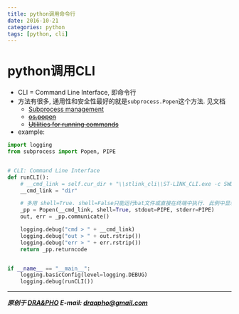 ```yaml
---
title: python调用命令行
date: 2016-10-21
categories: python
tags: [python, cli]
---
```


# python调用CLI
- CLI = Command Line Interface, 即命令行
- 方法有很多, 通用性和安全性最好的就是`subprocess.Popen`这个方法. 见文档
  - [Subprocess management](https://docs.python.org/2.7/library/subprocess.html#popen-constructor)
  - ~~[os.popen](https://docs.python.org/2.7/library/os.html#os.popen)~~
  - ~~[Utilities for running commands](https://docs.python.org/2/library/commands.html)~~
- example:

``` python
import logging
from subprocess import Popen, PIPE


# CLI: Command Line Interface
def runCLI():
    # __cmd_link = self.cur_dir + "\\stlink_cli\\ST-LINK_CLI.exe -c SWD SWJCLK=5 UR"
    __cmd_link = "dir"

    # 多用 shell=True. shell=False只能运行bat文件或直接在终端中执行. 此例中显示的内容也会有区别
    _pp = Popen(__cmd_link, shell=True, stdout=PIPE, stderr=PIPE)
    out, err = _pp.communicate()

    logging.debug("cmd > " + __cmd_link)
    logging.debug("out > " + out.rstrip())
    logging.debug("err > " + err.rstrip())
    return _pp.returncode


if __name__ == "__main__":
    logging.basicConfig(level=logging.DEBUG)
    logging.debug(runCLI())

```

----------

***原创于 [DRA&PHO](https://draapho.github.io/) E-mail: draapho@gmail.com***


